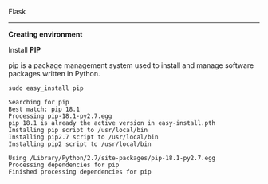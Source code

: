 Flask 

***
**Creating environment**

Install **PIP**

pip is a package management system used to install and manage software packages written in Python.

```
sudo easy_install pip

Searching for pip
Best match: pip 18.1
Processing pip-18.1-py2.7.egg
pip 18.1 is already the active version in easy-install.pth
Installing pip script to /usr/local/bin
Installing pip2.7 script to /usr/local/bin
Installing pip2 script to /usr/local/bin

Using /Library/Python/2.7/site-packages/pip-18.1-py2.7.egg
Processing dependencies for pip
Finished processing dependencies for pip

```





